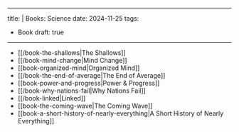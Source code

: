 
---
title: |
    Books: Science
date: 2024-11-25
tags:
- Book
draft: true
---

- [[/book-the-shallows|The Shallows]]
- [[/book-mind-change|Mind Change]]
- [[book-organized-mind|Organized Mind]]
- [[/book-the-end-of-average|The End of Average]]
- [[book-power-and-progress|Power & Progress]]
- [[/book-why-nations-fail|Why Nations Fail]]
- [[/book-linked|Linked]]
- [[book-the-coming-wave|The Coming Wave]]
- [[book-a-short-history-of-nearly-everything|A Short History of Nearly Everything]]